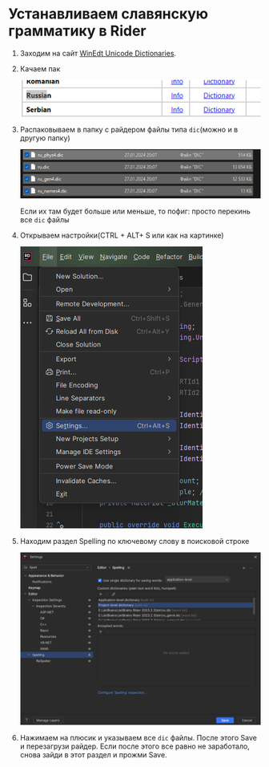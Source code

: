 # Устанавливаем славянскую грамматику в Rider

1. Заходим на сайт [WinEdt Unicode Dictionaries](https://www.winedt.org/dict.html).
2. Качаем пак 
    
    ![Untitled](images/Untitled.png)
    
3. Распаковываем в папку с райдером файлы типа `dic`(можно и в другую папку)
    
    ![Если их там будет больше или меньше, то пофиг: просто перекинь все `dic` файлы](images/Untitled%201.png)
    
    Если их там будет больше или меньше, то пофиг: просто перекинь все `dic` файлы
    
4. Открываем настройки(CTRL + ALT+ S или как на картинке) 
    
    ![Untitled](images/Untitled%202.png)
    
5. Находим раздел Spelling по ключевому слову в поисковой строке
    
    ![Untitled](images/Untitled%203.png)
    
6. Нажимаем на плюсик и указываем все `dic` файлы. После этого Save и перезагрузи райдер. Если после этого все равно не заработало, снова зайди в этот раздел и прожми Save.